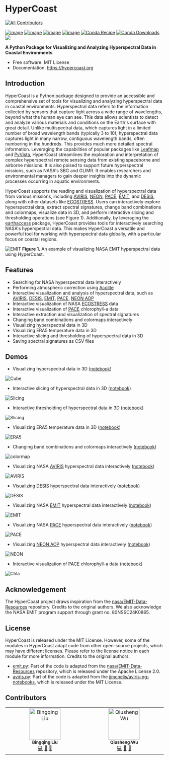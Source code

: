 # HyperCoast
<!-- ALL-CONTRIBUTORS-BADGE:START - Do not remove or modify this section -->
[![All Contributors](https://img.shields.io/badge/all_contributors-2-orange.svg?style=flat-square)](#contributors-)
<!-- ALL-CONTRIBUTORS-BADGE:END -->

[![image](https://colab.research.google.com/assets/colab-badge.svg)](https://colab.research.google.com/github/opengeos/HyperCoast/blob/main)
[![image](https://img.shields.io/pypi/v/HyperCoast.svg)](https://pypi.python.org/pypi/HyperCoast)
[![image](https://static.pepy.tech/badge/hypercoast)](https://pepy.tech/project/hypercoast)
[![image](https://img.shields.io/conda/vn/conda-forge/hypercoast.svg)](https://anaconda.org/conda-forge/hypercoast)
[![Conda Recipe](https://img.shields.io/badge/recipe-hypercoast-green.svg)](https://github.com/conda-forge/hypercoast-feedstock)
[![Conda Downloads](https://img.shields.io/conda/dn/conda-forge/hypercoast.svg)](https://anaconda.org/conda-forge/hypercoast)
![](https://assets.gishub.org/images/hypercoast_logo_600.png)

**A Python Package for Visualizing and Analyzing Hyperspectral Data in Coastal Environments**

-   Free software: MIT License
-   Documentation: <https://hypercoast.org>

## Introduction

HyperCoast is a Python package designed to provide an accessible and comprehensive set of tools for visualizing and analyzing hyperspectral data in coastal environments. Hyperspectral data refers to the information collected by sensors that capture light across a wide range of wavelengths, beyond what the human eye can see. This data allows scientists to detect and analyze various materials and conditions on the Earth's surface with great detail. Unlike multispectral data, which captures light in a limited number of broad wavelength bands (typically 3 to 10), hyperspectral data captures light in many narrow, contiguous wavelength bands, often numbering in the hundreds. This provides much more detailed spectral information. Leveraging the capabilities of popular packages like [Leafmap](https://leafmap.org) and [PyVista](https://pyvista.org), HyperCoast streamlines the exploration and interpretation of complex hyperspectral remote sensing data from existing spaceborne and airborne missions. It is also poised to support future hyperspectral missions, such as NASA's SBG and GLIMR. It enables researchers and environmental managers to gain deeper insights into the dynamic processes occurring in aquatic environments.

HyperCoast supports the reading and visualization of hyperspectral data from various missions, including [AVIRIS](https://aviris.jpl.nasa.gov), [NEON](https://data.neonscience.org/data-products/DP3.30006.001), [PACE](https://pace.gsfc.nasa.gov), [EMIT](https://earth.jpl.nasa.gov/emit), and [DESIS](https://www.earthdata.nasa.gov/s3fs-public/imported/DESIS_TCloud_Mar0421.pdf), along with other datasets like [ECOSTRESS](https://ecostress.jpl.nasa.gov). Users can interactively explore hyperspectral data, extract spectral signatures, change band combinations and colormaps, visualize data in 3D, and perform interactive slicing and thresholding operations (see Figure 1). Additionally, by leveraging the [earthaccess](https://github.com/nsidc/earthaccess) package, HyperCoast provides tools for interactively searching NASA's hyperspectral data. This makes HyperCoast a versatile and powerful tool for working with hyperspectral data globally, with a particular focus on coastal regions.

![EMIT](https://assets.gishub.org/images/EMIT-demo.png)
**Figure 1.** An example of visualizing NASA EMIT hyperspectral data using HyperCoast.

## Features

-   Searching for NASA hyperspectral data interactively
-   Performing atmospheric correction using [Acolite](https://github.com/acolite/acolite)
-   Interactive visualization and analysis of hyperspectral data, such as [AVIRIS](https://aviris.jpl.nasa.gov), [DESIS](https://www.earthdata.nasa.gov/s3fs-public/imported/DESIS_TCloud_Mar0421.pdf), [EMIT](https://earth.jpl.nasa.gov/emit), [PACE](https://pace.gsfc.nasa.gov), [NEON AOP](https://data.neonscience.org/data-products/DP3.30006.001)
-   Interactive visualization of NASA [ECOSTRESS](https://ecostress.jpl.nasa.gov) data
-   Interactive visualization of [PACE](https://pace.gsfc.nasa.gov) chlorophyll-a data
-   Interactive extraction and visualization of spectral signatures
-   Changing band combinations and colormaps interactively
-   Visualizing hyperspectral data in 3D
-   Visualizing ERA5 temperature data in 3D
-   Interactive slicing and thresholding of hyperspectral data in 3D
-   Saving spectral signatures as CSV files

## Demos

-   Visualizing hyperspectral data in 3D ([notebook](https://hypercoast.org/examples/image_cube))

![Cube](https://i.imgur.com/NNId1Zz.gif)

-   Interactive slicing of hyperspectral data in 3D ([notebook](https://hypercoast.org/examples/image_slicing))

![Slicing](https://i.imgur.com/msK1liO.gif)

-   Interactive thresholding of hyperspectral data in 3D ([notebook](https://hypercoast.org/examples/image_slicing))

![Slicing](https://i.imgur.com/TPd20Tn.gif)

-   Visualizing ERA5 temperature data in 3D ([notebook](https://hypercoast.org/examples/temperature))

![ERA5](https://i.imgur.com/qaKkmKX.gif)

-   Changing band combinations and colormaps interactively ([notebook](https://hypercoast.org/examples/neon))

![colormap](https://i.imgur.com/jYItN4D.gif)

-   Visualizing NASA [AVIRIS](https://aviris.jpl.nasa.gov) hyperspectral data interactively ([notebook](https://hypercoast.org/examples/aviris))

![AVIRIS](https://i.imgur.com/RdegGqx.gif)

-   Visualizing [DESIS](https://www.earthdata.nasa.gov/s3fs-public/imported/DESIS_TCloud_Mar0421.pdf) hyperspectral data interactively ([notebook](https://hypercoast.org/examples/desis))

![DESIS](https://i.imgur.com/PkwOPN5.gif)

-   Visualizing NASA [EMIT](https://earth.jpl.nasa.gov/emit) hyperspectral data interactively ([notebook](https://hypercoast.org/examples/emit))

![EMIT](https://i.imgur.com/zeyABMq.gif)

-   Visualizing NASA [PACE](https://pace.gsfc.nasa.gov) hyperspectral data interactively ([notebook](https://hypercoast.org/examples/pace))

![PACE](https://i.imgur.com/HBMjW6o.gif)

-   Visualizing [NEON AOP](https://data.neonscience.org/data-products/DP3.30006.001) hyperspectral data interactively ([notebook](https://hypercoast.org/examples/neon))

![NEON](https://i.imgur.com/CNP8E3y.gif)

-   Interactive visualization of [PACE](https://pace.gsfc.nasa.gov) chlorophyll-a data ([notebook](https://hypercoast.org/examples/chlorophyll_a))

![Chla](https://i.imgur.com/6hP6OFD.png)

## Acknowledgement

The HyperCoast project draws inspiration from the [nasa/EMIT-Data-Resources](https://github.com/nasa/EMIT-Data-Resources) repository. Credits to the original authors. We also acknowledge the NASA EMIT program support through grant no. 80NSSC24K0865.

## License

HyperCoast is released under the MIT License. However, some of the modules in HyperCoast adapt code from other open-source projects, which may have different licenses. Please refer to the license notice in each module for more information. Credits to the original authors.

-   [emit.py](https://github.com/opengeos/HyperCoast/blob/main/hypercoast/emit.py): Part of the code is adapted from the [nasa/EMIT-Data-Resources](https://github.com/nasa/EMIT-Data-Resources) repository, which is released under the Apache License 2.0.
-   [aviris.py](https://github.com/opengeos/HyperCoast/blob/main/hypercoast/aviris.py): Part of the code is adapted from the [jjmcnelis/aviris-ng-notebooks](https://github.com/jjmcnelis/aviris-ng-notebooks), which is released under the MIT License.

## Contributors

<!-- ALL-CONTRIBUTORS-LIST:START - Do not remove or modify this section -->
<!-- prettier-ignore-start -->
<!-- markdownlint-disable -->
<table>
  <tbody>
    <tr>
      <td align="center" valign="top" width="14.28%"><a href="https://github.com/bingqing-liu"><img src="https://avatars.githubusercontent.com/u/123585527?v=4?s=100" width="100px;" alt="Bingqing Liu"/><br /><sub><b>Bingqing Liu</b></sub></a><br /><a href="https://github.com/opengeos/HyperCoast/commits?author=bingqing-liu" title="Code">💻</a> <a href="#design-bingqing-liu" title="Design">🎨</a> <a href="#ideas-bingqing-liu" title="Ideas, Planning, & Feedback">🤔</a></td>
      <td align="center" valign="top" width="14.28%"><a href="https://gishub.org"><img src="https://avatars.githubusercontent.com/u/5016453?v=4?s=100" width="100px;" alt="Qiusheng Wu"/><br /><sub><b>Qiusheng Wu</b></sub></a><br /><a href="https://github.com/opengeos/HyperCoast/commits?author=giswqs" title="Code">💻</a> <a href="#design-giswqs" title="Design">🎨</a> <a href="#maintenance-giswqs" title="Maintenance">🚧</a></td>
    </tr>
  </tbody>
</table>

<!-- markdownlint-restore -->
<!-- prettier-ignore-end -->

<!-- ALL-CONTRIBUTORS-LIST:END -->
<!-- prettier-ignore-start -->
<!-- markdownlint-disable -->

<!-- markdownlint-restore -->
<!-- prettier-ignore-end -->

<!-- ALL-CONTRIBUTORS-LIST:END -->
